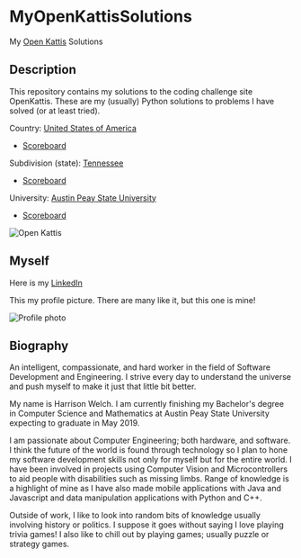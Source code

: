 # MyOpenKattisSolutions
My [Open Kattis](https://open.kattis.com/) Solutions

## Description

This repository contains my solutions to the coding challenge site OpenKattis. These are my (usually) Python solutions to problems I have solved (or at least tried).

Country: [United States of America](https://i.kym-cdn.com/entries/icons/original/000/011/859/murica.jpg)

* [Scoreboard](https://open.kattis.com/countries/USA)

Subdivision (state): [Tennessee](https://www.google.com/url?sa=i&rct=j&q=&esrc=s&source=images&cd=&cad=rja&uact=8&ved=2ahUKEwjYl_GtraDdAhVLmK0KHYl0CewQjRx6BAgBEAU&url=https%3A%2F%2Fstatesymbolsusa.org%2Fsymbol-official-item%2Ftennessee%2Fstate-song%2Ftennessee-0&psig=AOvVaw0DxmkIMr4zNvOdN44bHeKQ&ust=1536116313927379)

* [Scoreboard](https://open.kattis.com/countries/USA/TN)

University: [Austin Peay State University](https://www.apsu.edu/)

* [Scoreboard](https://open.kattis.com/universities/apsu.edu)

![Open Kattis](https://open.kattis.com/images/kattis/judge.png?7f7dbf)

## Myself

Here is my [LinkedIn](https://www.linkedin.com/in/harrison-welch-1361aa128/)


This my profile picture. There are many like it, but this one is mine!

![Profile photo](https://avatars0.githubusercontent.com/u/24420666?s=400&u=2937ab47a3fdce03a1d869e0da3f789fd9ab45ba&v=4)

## Biography

An intelligent, compassionate, and hard worker in the field of Software Development and Engineering. I strive every day to understand the universe and push myself to make it just that little bit better. 

My name is Harrison Welch. I am currently finishing my Bachelor's degree in Computer Science and Mathematics at Austin Peay State University expecting to graduate in May 2019.

I am passionate about Computer Engineering; both hardware, and software. I think the future of the world is found through technology so I plan to hone my software development skills not only for myself but for the entire world. I have been involved in projects using Computer Vision and Microcontrollers to aid people with disabilities such as missing limbs. Range of knowledge is a highlight of mine as I have also made mobile applications with Java and Javascript and data manipulation applications with Python and C++.

Outside of work, I like to look into random bits of knowledge usually involving history or politics. I suppose it goes without saying I love playing trivia games! I also like to chill out by playing games; usually puzzle or strategy games.